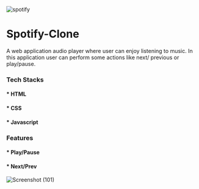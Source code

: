 ![spotify](https://user-images.githubusercontent.com/102857782/231255940-1e9519ca-cfb9-40af-a1bc-91154eda61bf.jpg)


# Spotify-Clone
A web application audio player where user can enjoy listening to music. In this application user can perform some actions like next/ previous or play/pause.


### Tech Stacks

#### * HTML
#### * CSS
#### * Javascript


### Features
#### * Play/Pause
#### * Next/Prev


![Screenshot (101)](https://user-images.githubusercontent.com/102857782/231256330-b8137c06-9d41-457e-9ea4-c941a069b776.png)

